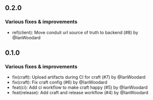 ## 0.2.0

### Various fixes & improvements

- ref(client): Move conduit url source of truth to backend (#8) by @IanWoodard

## 0.1.0

### Various fixes & improvements

- fix(craft): Upload artifacts during CI for craft (#7) by @IanWoodard
- fix(craft): Fix craft config (#6) by @IanWoodard
- feat(ci): Add ci workflow to make craft happy (#5) by @IanWoodard
- feat(release): Add craft and release workflow (#4) by @IanWoodard

